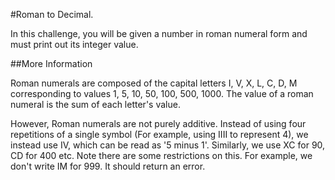 #Roman to Decimal.

In this challenge, you will be given a number in roman numeral form and must print out its integer value.

##More Information

Roman numerals are composed of the capital letters I, V, X, L, C, D, M corresponding to values 1, 5, 10, 50, 100, 500, 1000.
The value of a roman numeral is the sum of each letter's value.

However, Roman numerals are not purely additive.
Instead of using four repetitions of a single symbol (For example, using IIII to represent 4), we instead use IV, which can be read as '5 minus 1'. Similarly, we use XC for 90, CD for 400 etc.
Note there are some restrictions on this. For example, we don't write IM for 999. It should return an error.
